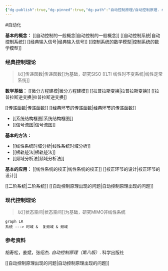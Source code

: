 ```yaml
---
{"dg-publish":true,"dg-pinned":true,"dg-path":"自动控制原理/自动控制原理. md","permalink":"/自动控制原理/自动控制原理/","pinned":true,"dgPassFrontmatter":true,"noteIcon":"","created":"2024-05-21T15:20:28.656+08:00","updated":"2024-06-24T13:16:18.894+08:00"}
---
```


#自动化

**基本的概念：**
[[自动控制的一般概念\|自动控制的一般概念]]
[[自动控制系统\|自动控制系统]]
[[经典输入信号\|经典输入信号]]
[[控制系统的数学模型\|控制系统的数学模型]]
### 经典控制理论
>以[[传递函数\|传递函数]]为基础，研究SISO [[LTI 线性时不变系统\|线性定常系统]]

**数学基础：**
[[微分方程建模\|微分方程建模]]
[[拉普拉斯变换\|拉普拉斯变换]]
[[拉普拉斯逆变换\|拉普拉斯逆变换]]

[[传递函数\|传递函数]]
[[经典环节的传递函数\|经典环节的传递函数]]
-  [[系统结构框图\|系统结构框图]]
-  [[信号流图\|信号流图]]

**基本的方法：**
-  [[线性系统时域分析\|线性系统时域分析]]
-  [[根轨迹法\|根轨迹法]]
-  [[频域分析法\|频域分析法]]

**基本的应用：**
[[线性系统的校正\|线性系统的校正]]
[[校正环节的设计\|校正环节的设计]]

[[二阶系统\|二阶系统]]
[[自动控制原理出现的问题\|自动控制原理出现的问题]]

### 现代控制理论
>以[[状态空间\|状态空间]]为基础，研究MIMO非线性系统


```mermaid
graph LR 
系统 ---> 时域 &  复频域 & 频域
```
### 参考资料
胡寿松，姜斌，张绍杰. *自动控制原理（第八版）*. 科学出版社

[[自动控制原理出现的问题\|自动控制原理出现的问题]]



